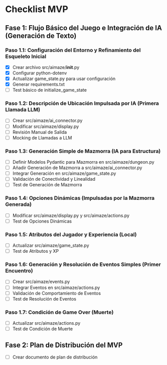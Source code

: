 # Checklist MVP

## Fase 1: Flujo Básico del Juego e Integración de IA (Generación de Texto)

### Paso 1.1: Configuración del Entorno y Refinamiento del Esqueleto Inicial
- [x] Crear archivo src/aimaze/__init__.py
- [x] Configurar python-dotenv
- [x] Actualizar game_state.py para usar configuración
- [x] Generar requirements.txt
- [ ] Test básico de initialize_game_state

### Paso 1.2: Descripción de Ubicación Impulsada por IA (Primera Llamada LLM)
- [ ] Crear src/aimaze/ai_connector.py
- [ ] Modificar src/aimaze/display.py
- [ ] Revisión Manual de Salida
- [ ] Mocking de Llamadas a LLM

### Paso 1.3: Generación Simple de Mazmorra (IA para Estructura)
- [ ] Definir Modelos Pydantic para Mazmorra en src/aimaze/dungeon.py
- [ ] Añadir Generación de Mazmorra a src/aimaze/ai_connector.py
- [ ] Integrar Generación en src/aimaze/game_state.py
- [ ] Validación de Conectividad y Linealidad
- [ ] Test de Generación de Mazmorra

### Paso 1.4: Opciones Dinámicas (Impulsadas por la Mazmorra Generada)
- [ ] Modificar src/aimaze/display.py y src/aimaze/actions.py
- [ ] Test de Opciones Dinámicas

### Paso 1.5: Atributos del Jugador y Experiencia (Local)
- [ ] Actualizar src/aimaze/game_state.py
- [ ] Test de Atributos y XP

### Paso 1.6: Generación y Resolución de Eventos Simples (Primer Encuentro)
- [ ] Crear src/aimaze/events.py
- [ ] Integrar Eventos en src/aimaze/actions.py
- [ ] Validación de Comportamiento de Eventos
- [ ] Test de Resolución de Eventos

### Paso 1.7: Condición de Game Over (Muerte)
- [ ] Actualizar src/aimaze/actions.py
- [ ] Test de Condición de Muerte

## Fase 2: Plan de Distribución del MVP
- [ ] Crear documento de plan de distribución